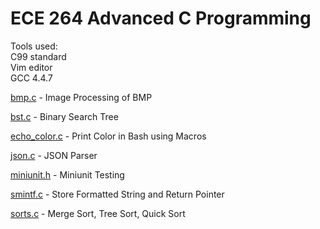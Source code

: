 # ECE 264 Advanced C Programming

Tools used:  
C99 standard  
Vim editor  
GCC 4.4.7  

[bmp.c](https://github.com/Andrew-Gan/ece264/blob/master/bmp.c) - Image Processing of BMP
  
[bst.c](https://github.com/Andrew-Gan/ece264/blob/master/bst.c) - Binary Search Tree  

[echo_color.c](https://github.com/Andrew-Gan/ece264/blob/master/echo_color.c) - Print Color in Bash using Macros

[json.c](https://github.com/Andrew-Gan/ece264/blob/master/json.c) - JSON Parser  
  
[miniunit.h](https://github.com/Andrew-Gan/ece264/blob/master/miniunit.h) - Miniunit Testing  
  
[smintf.c](https://github.com/Andrew-Gan/ece264/blob/master/smintf.c) - Store Formatted String and Return Pointer  
  
[sorts.c](https://github.com/Andrew-Gan/ece264/blob/master/sorts.c) - Merge Sort, Tree Sort, Quick Sort  
